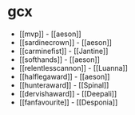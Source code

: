 # gcx

* [[mvp]] - [[aeson]]
* [[sardinecrown]] - [[aeson]]
* [[carminefist]] - [[Jantine]]
* [[softhands]] - [[aeson]]
* [[relentlesscannon]] - [[Luanna]]
* [[halflegaward]] - [[aeson]]
* [[hunteraward]] - [[Spinal]]
* [[dervishaward]] - [[Deepali]]
* [[fanfavourite]] - [[Desponia]]